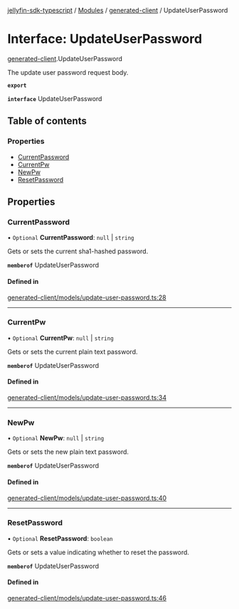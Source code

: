 [jellyfin-sdk-typescript](../README.md) / [Modules](../modules.md) / [generated-client](../modules/generated_client.md) / UpdateUserPassword

# Interface: UpdateUserPassword

[generated-client](../modules/generated_client.md).UpdateUserPassword

The update user password request body.

**`export`**

**`interface`** UpdateUserPassword

## Table of contents

### Properties

- [CurrentPassword](generated_client.UpdateUserPassword.md#currentpassword)
- [CurrentPw](generated_client.UpdateUserPassword.md#currentpw)
- [NewPw](generated_client.UpdateUserPassword.md#newpw)
- [ResetPassword](generated_client.UpdateUserPassword.md#resetpassword)

## Properties

### CurrentPassword

• `Optional` **CurrentPassword**: ``null`` \| `string`

Gets or sets the current sha1-hashed password.

**`memberof`** UpdateUserPassword

#### Defined in

[generated-client/models/update-user-password.ts:28](https://github.com/thornbill/jellyfin-sdk-typescript/blob/644c849/src/generated-client/models/update-user-password.ts#L28)

___

### CurrentPw

• `Optional` **CurrentPw**: ``null`` \| `string`

Gets or sets the current plain text password.

**`memberof`** UpdateUserPassword

#### Defined in

[generated-client/models/update-user-password.ts:34](https://github.com/thornbill/jellyfin-sdk-typescript/blob/644c849/src/generated-client/models/update-user-password.ts#L34)

___

### NewPw

• `Optional` **NewPw**: ``null`` \| `string`

Gets or sets the new plain text password.

**`memberof`** UpdateUserPassword

#### Defined in

[generated-client/models/update-user-password.ts:40](https://github.com/thornbill/jellyfin-sdk-typescript/blob/644c849/src/generated-client/models/update-user-password.ts#L40)

___

### ResetPassword

• `Optional` **ResetPassword**: `boolean`

Gets or sets a value indicating whether to reset the password.

**`memberof`** UpdateUserPassword

#### Defined in

[generated-client/models/update-user-password.ts:46](https://github.com/thornbill/jellyfin-sdk-typescript/blob/644c849/src/generated-client/models/update-user-password.ts#L46)
